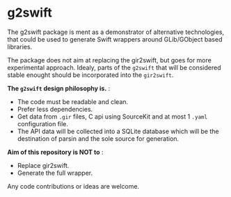 # g2swift

The g2swift package is ment as a demonstrator of alternative technologies, that could be used to generate Swift wrappers around GLib/GObject based libraries. 

The package does not aim at replacing the gir2swift, but goes for more experimental approach. Idealy, parts of the `g2swift` that will be considered stable enought should be incorporated into the `gir2swift`.

**The `g2swift` design philosophy is.** :
 * The code must be readable and clean.
 * Prefer less dependencies.
 * Get data from `.gir` files, C api using SourceKit and at most 1 `.yaml` configuration file.
 * The API data will be collected into a SQLite database which will be the destination of parsin and the sole source for generation.

**Aim of this repository is NOT to** :
 * Replace gir2swift.
 * Generate the full wrapper.

Any code contributions or ideas are welcome.
